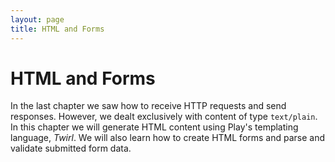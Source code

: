 ```yaml
---
layout: page
title: HTML and Forms
---
```


# HTML and Forms

In the last chapter we saw how to receive HTTP requests and send responses. However, we dealt exclusively with content of type `text/plain`. In this chapter we will generate HTML content using Play's templating language, *Twirl*. We will also learn how to create HTML forms and parse and validate submitted form data.
